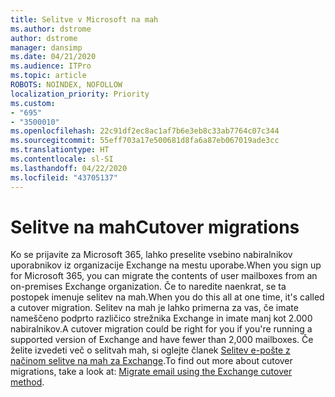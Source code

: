 ```yaml
---
title: Selitve v Microsoft na mah
ms.author: dstrome
author: dstrome
manager: dansimp
ms.date: 04/21/2020
ms.audience: ITPro
ms.topic: article
ROBOTS: NOINDEX, NOFOLLOW
localization_priority: Priority
ms.custom:
- "695"
- "3500010"
ms.openlocfilehash: 22c91df2ec8ac1af7b6e3eb8c33ab7764c07c344
ms.sourcegitcommit: 55eff703a17e500681d8fa6a87eb067019ade3cc
ms.translationtype: HT
ms.contentlocale: sl-SI
ms.lasthandoff: 04/22/2020
ms.locfileid: "43705137"
---
```

# <a name="cutover-migrations"></a><span data-ttu-id="35134-102">Selitve na mah</span><span class="sxs-lookup"><span data-stu-id="35134-102">Cutover migrations</span></span>

<span data-ttu-id="35134-103">Ko se prijavite za Microsoft 365, lahko preselite vsebino nabiralnikov uporabnikov iz organizacije Exchange na mestu uporabe.</span><span class="sxs-lookup"><span data-stu-id="35134-103">When you sign up for Microsoft 365, you can migrate the contents of user mailboxes from an on-premises Exchange organization.</span></span> <span data-ttu-id="35134-104">Če to naredite naenkrat, se ta postopek imenuje selitev na mah.</span><span class="sxs-lookup"><span data-stu-id="35134-104">When you do this all at one time, it's called a cutover migration.</span></span> <span data-ttu-id="35134-105">Selitev na mah je lahko primerna za vas, če imate nameščeno podprto različico strežnika Exchange in imate manj kot 2.000 nabiralnikov.</span><span class="sxs-lookup"><span data-stu-id="35134-105">A cutover migration could be right for you if you're running a supported version of Exchange and have fewer than 2,000 mailboxes.</span></span> <span data-ttu-id="35134-106">Če želite izvedeti več o selitvah mah, si oglejte članek [Selitev e-pošte z načinom selitve na mah za Exchange](https://docs.microsoft.com/Exchange/mailbox-migration/cutover-migration-to-office-365).</span><span class="sxs-lookup"><span data-stu-id="35134-106">To find out more about cutover migrations, take a look at: [Migrate email using the Exchange cutover method](https://docs.microsoft.com/Exchange/mailbox-migration/cutover-migration-to-office-365).</span></span>
  
